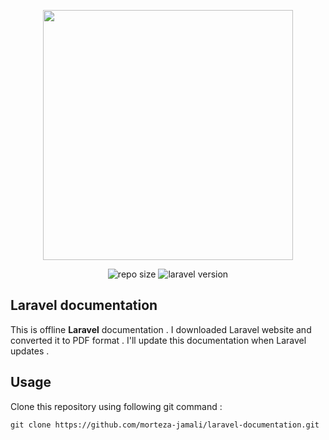 <p align="center"><img src="https://res.cloudinary.com/dtfbvvkyp/image/upload/v1566331377/laravel-logolockup-cmyk-red.svg" width="400"></p>

<p align="center">
<img src="https://img.shields.io/badge/size-161%20MB-green" alt="repo size">
<img src="https://img.shields.io/badge/version-6.0-orange" alt="laravel version">
</p>

## Laravel documentation

This is offline **Laravel** documentation . I downloaded Laravel website and converted it to PDF format . I'll update this documentation when Laravel updates .

## Usage

Clone this repository using following git command :

```text
git clone https://github.com/morteza-jamali/laravel-documentation.git
```
